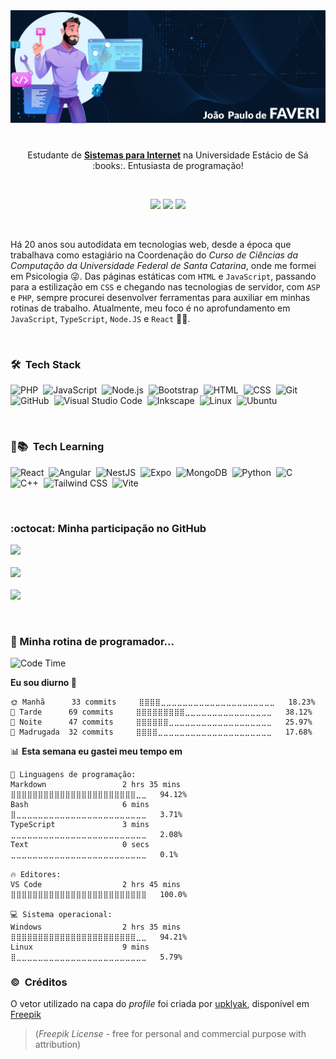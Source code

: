 <img src="https://github.com/joaofaveri/joaofaveri/blob/main/img/BANNER_GITHUB_v2.png">
<h1 align="center"></h1>

<p align="center">
  Estudante de <a href="https://estacio.br/cursos/graduacao/sistemas-para-internet" target="_blank"><b>Sistemas para Internet</b></a> na Universidade Estácio de Sá :books:. Entusiasta de programação!
</p>

<br>

<p align="center">
  <a href="https://twitter.com/jpaulo_faveri"><img src="https://img.shields.io/badge/-@jpaulo_faveri-282a36?style=flat-square&logo=twitter&logoColor=1DA1F2&link=https://twitter.com/jpaulo_faveri"></a>
  <a href="https://www.linkedin.com/in/joaofaveri/"><img src="https://img.shields.io/badge/-joaofaveri-282a36?style=flat-square&logo=Linkedin&logoColor=0A66C2&link=https://www.linkedin.com/in/joaofaveri/"></a>
  <a href="mailto:joao.faveri@gmail.com"><img src="https://img.shields.io/badge/-joao.faveri@gmail.com-282a36?style=flat-square&logo=Gmail&logoColor=EA4335&link=mailto:joao.faveri@gmail.com"></a>
</p>

<br>

Há 20 anos sou autodidata em tecnologias web, desde a época que trabalhava como estagiário na Coordenação do _Curso de Ciências da Computação da Universidade Federal de Santa Catarina_, onde me formei em Psicologia :stuck_out_tongue_winking_eye:. Das páginas estáticas com `HTML` e `JavaScript`, passando para a estilização em `CSS` e chegando nas tecnologias de servidor, com `ASP` e `PHP`, sempre procurei desenvolver ferramentas para auxiliar em minhas rotinas de trabalho. Atualmente, meu foco é no aprofundamento em `JavaScript`, `TypeScript`, `Node.JS` e `React` :brain::muscle:.

<br>

<!-- <div align="center">
  <img src="https://img.shields.io/badge/-PHP-777BB4?style=for-the-badge&logo=php&logoColor=777BB4&labelColor=44475a">
  <img src="https://img.shields.io/badge/-JAVASCRIPT-F7DF1E?style=for-the-badge&logo=javascript&logoColor=F7DF1E&labelColor=44475a">
  <img src="https://img.shields.io/badge/-TYPESCRIPT-3178C6?style=for-the-badge&logo=typescript&logoColor=3178C6&labelColor=44475a">
  <img src="https://img.shields.io/badge/-NODE-339933?style=for-the-badge&logo=nodedotjs&logoColor=339933&labelColor=44475a">
  <img src="https://img.shields.io/badge/-REACT-61DAFB?style=for-the-badge&logo=react&logoColor=61DAFB&labelColor=44475a">
</div> -->
### 🛠 &nbsp;Tech Stack

![PHP](https://img.shields.io/badge/-PHP-282a36?style=flat&logo=php)&nbsp;
![JavaScript](https://img.shields.io/badge/-JavaScript-282a36?style=flat&logo=javascript)&nbsp;
![Node.js](https://img.shields.io/badge/-Node.js-282a36?style=flat&logo=node.js)&nbsp;
![Bootstrap](https://img.shields.io/badge/-Bootstrap-282a36?style=flat&logo=bootstrap&logoColor=563D7C)&nbsp;
![HTML](https://img.shields.io/badge/-HTML-282a36?style=flat&logo=HTML5)&nbsp;
![CSS](https://img.shields.io/badge/-CSS-282a36?style=flat&logo=CSS3&logoColor=1572B6)&nbsp;
![Git](https://img.shields.io/badge/-Git-282a36?style=flat&logo=git)\
![GitHub](https://img.shields.io/badge/-GitHub-282a36?style=flat&logo=github)&nbsp;
![Visual Studio Code](https://img.shields.io/badge/-Visual%20Studio%20Code-282a36?style=flat&logo=visual-studio-code&logoColor=007ACC)&nbsp;
![Inkscape](https://img.shields.io/badge/-InkScape-282a36?style=flat&logo=inkscape&logoColor=black)&nbsp;
![Linux](https://img.shields.io/badge/-Linux-282a36?style=flat&logo=linux&logoColor=FCC624)&nbsp;
![Ubuntu](https://img.shields.io/badge/-Ubuntu-282a36?style=flat&logo=ubuntu&logoColor=E95420)&nbsp;

<br>

### :notebook_with_decorative_cover::books:	 &nbsp;Tech Learning

![React](https://img.shields.io/badge/-React-282a36?style=flat&logo=react)&nbsp;
![Angular](https://img.shields.io/badge/-Angular-282a36?style=flat&logo=angular&logoColor=DD0031)&nbsp;
![NestJS](https://img.shields.io/badge/-NestJS-282a36?style=flat&logo=nestjs&logoColor=E0234E)&nbsp;
![Expo](https://img.shields.io/badge/-Expo-282a36?style=flat&logo=expo&logoColor=258AAF)&nbsp;
![MongoDB](https://img.shields.io/badge/-MongoDB-282a36?style=flat&logo=mongodb&logoColor=47A248)&nbsp;
![Python](https://img.shields.io/badge/-Python-282a36?style=flat&logo=python&logoColor=3776AB)&nbsp;
![C](https://img.shields.io/badge/-C-282a36?style=flat&logo=c&logoColor=A8B9CC)\
![C++](https://img.shields.io/badge/-C++-282a36?style=flat&logo=cplusplus&logoColor=00599C)&nbsp;
![Tailwind CSS](https://img.shields.io/badge/-Tailwind%20CSS-282a36?style=flat&logo=tailwindcss&logoColor=06B6D4)&nbsp;
![Vite](https://img.shields.io/badge/-Vite-282a36?style=flat&logo=vite&logoColor=646CFF)&nbsp;

<br>

### :octocat:	Minha participação no GitHub
<p>
  <a href="https://github.com/joaofaveri/">
    <img src="https://github-readme-stats.vercel.app/api?username=joaofaveri&count_private=true&show_icons=true&theme=dracula&locale=pt-br&include_all_commits=true">
    <br>
    <br>
    <img src="http://github-readme-streak-stats.herokuapp.com?user=joaofaveri&theme=dracula&date_format=j%2Fn%5B%2FY%5D">
    <br> 
    <br>
    <img src="https://github-readme-stats.vercel.app/api/top-langs/?username=joaofaveri&layout=compact&locale=pt-br&theme=dracula">
  </a>
</p>

<br>

### :yawning_face:	Minha rotina de programador...

<!--START_SECTION:waka-->
![Code Time](http://img.shields.io/badge/Code%20Time-6%20hrs%209%20mins-blue)

**Eu sou diurno 🐤** 

```text
🌞 Manhã      33 commits     ⣿⣿⣿⣿⣀⣀⣀⣀⣀⣀⣀⣀⣀⣀⣀⣀⣀⣀⣀⣀⣀⣀⣀⣀⣀   18.23% 
🌆 Tarde      69 commits     ⣿⣿⣿⣿⣿⣿⣿⣿⣿⣀⣀⣀⣀⣀⣀⣀⣀⣀⣀⣀⣀⣀⣀⣀⣀   38.12% 
🌃 Noite      47 commits     ⣿⣿⣿⣿⣿⣿⣀⣀⣀⣀⣀⣀⣀⣀⣀⣀⣀⣀⣀⣀⣀⣀⣀⣀⣀   25.97% 
🌙 Madrugada  32 commits     ⣿⣿⣿⣿⣀⣀⣀⣀⣀⣀⣀⣀⣀⣀⣀⣀⣀⣀⣀⣀⣀⣀⣀⣀⣀   17.68%

```


📊 **Esta semana eu gastei meu tempo em** 

```text
💬 Linguagens de programação: 
Markdown                 2 hrs 35 mins       ⣿⣿⣿⣿⣿⣿⣿⣿⣿⣿⣿⣿⣿⣿⣿⣿⣿⣿⣿⣿⣿⣿⣿⣀⣀   94.12% 
Bash                     6 mins              ⣿⣀⣀⣀⣀⣀⣀⣀⣀⣀⣀⣀⣀⣀⣀⣀⣀⣀⣀⣀⣀⣀⣀⣀⣀   3.71% 
TypeScript               3 mins              ⣀⣀⣀⣀⣀⣀⣀⣀⣀⣀⣀⣀⣀⣀⣀⣀⣀⣀⣀⣀⣀⣀⣀⣀⣀   2.08% 
Text                     0 secs              ⣀⣀⣀⣀⣀⣀⣀⣀⣀⣀⣀⣀⣀⣀⣀⣀⣀⣀⣀⣀⣀⣀⣀⣀⣀   0.1%

🔥 Editores: 
VS Code                  2 hrs 45 mins       ⣿⣿⣿⣿⣿⣿⣿⣿⣿⣿⣿⣿⣿⣿⣿⣿⣿⣿⣿⣿⣿⣿⣿⣿⣿   100.0%

💻 Sistema operacional: 
Windows                  2 hrs 35 mins       ⣿⣿⣿⣿⣿⣿⣿⣿⣿⣿⣿⣿⣿⣿⣿⣿⣿⣿⣿⣿⣿⣿⣿⣀⣀   94.21% 
Linux                    9 mins              ⣿⣀⣀⣀⣀⣀⣀⣀⣀⣀⣀⣀⣀⣀⣀⣀⣀⣀⣀⣀⣀⣀⣀⣀⣀   5.79%

```


<!--END_SECTION:waka-->

### :copyright:	 &nbsp;Créditos
O vetor utilizado na capa do _profile_ foi criada por [upklyak](https://www.freepik.com/upklyak), disponível em [Freepik](https://www.freepik.com/free-vector/web-development-programmer-engineering-coding-website-augmented-reality-interface-screens-developer-project-engineer-programming-software-application-design-cartoon-illustration_10798281.htm#query=coder&position=0&from_view=author)
> (_Freepik License_ - free for personal and commercial purpose with attribution)
